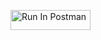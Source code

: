 [<img src="https://run.pstmn.io/button.svg" alt="Run In Postman" style="width: 128px; height: 32px;">](https://app.getpostman.com/run-collection/41343022-0f0323fa-c37c-44a2-acc4-f65879b6b794?action=collection%2Ffork&source=rip_markdown&collection-url=entityId%3D41343022-0f0323fa-c37c-44a2-acc4-f65879b6b794%26entityType%3Dcollection%26workspaceId%3Dad6054ea-118a-4d61-818a-5dd1b4f50a13#?env%5BNguyen_HW-2%5D=W3sia2V5IjoiSldUIiwidmFsdWUiOiIiLCJlbmFibGVkIjp0cnVlLCJ0eXBlIjoiYW55Iiwic2Vzc2lvblZhbHVlIjoiSldUIGV5SmhiR2NpT2lKSVV6STFOaUlzSW5SNWNDSTZJa3BYVkNKOS5leUpwWVhRaU9qRTNOREF3TVRZMU56RjkuVGUyVTM1bmhKVnhic1NzTm0ycEtsei1MNTJBNEV0S1hYZ1ZfMUxCaVp2ayIsImNvbXBsZXRlU2Vzc2lvblZhbHVlIjoiSldUIGV5SmhiR2NpT2lKSVV6STFOaUlzSW5SNWNDSTZJa3BYVkNKOS5leUpwWVhRaU9qRTNOREF3TVRZMU56RjkuVGUyVTM1bmhKVnhic1NzTm0ycEtsei1MNTJBNEV0S1hYZ1ZfMUxCaVp2ayIsInNlc3Npb25JbmRleCI6MH1d)